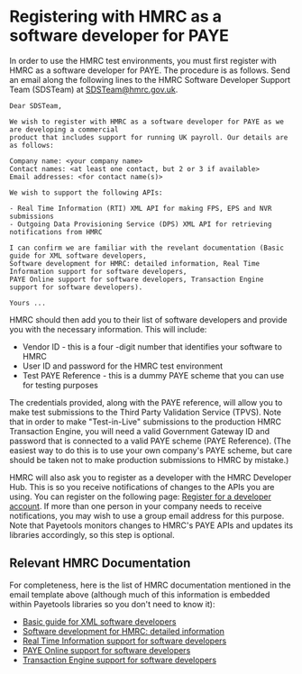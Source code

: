 # Registering with HMRC as a software developer for PAYE

In order to use the HMRC test environments, you must first register with HMRC as a software developer
for PAYE.  The procedure is as follows.  Send an email along the following lines to the HMRC Software 
Developer Support Team (SDSTeam) at [SDSTeam@hmrc.gov.uk](mailto:SDSTeam@hmrc.gov.uk).

```
Dear SDSTeam,

We wish to register with HMRC as a software developer for PAYE as we are developing a commercial
product that includes support for running UK payroll. Our details are as follows:

Company name: <your company name>
Contact names: <at least one contact, but 2 or 3 if available>
Email addresses: <for contact name(s)>

We wish to support the following APIs:

- Real Time Information (RTI) XML API for making FPS, EPS and NVR submissions
- Outgoing Data Provisioning Service (DPS) XML API for retrieving notifications from HMRC

I can confirm we are familiar with the revelant documentation (Basic guide for XML software developers,
Software development for HMRC: detailed information, Real Time Information support for software developers,
PAYE Online support for software developers, Transaction Engine support for software developers).

Yours ...
```

HMRC should then add you to their list of software developers and provide you with the necessary information.
This will include:

- Vendor ID - this is a four -digit number that identifies your software to HMRC
- User ID and password for the HMRC test environment
- Test PAYE Reference - this is a dummy PAYE scheme that you can use for testing purposes

The credentials provided, along with the PAYE reference, will allow you to make test submissions to the
Third Party Validation Service (TPVS).  Note that in order to make "Test-in-Live" submissions to the
production HMRC Transaction Engine, you will need a valid Government Gateway ID and password that is
connected to a valid PAYE scheme (PAYE Reference).  (The easiest way to do this is to use your own
company's PAYE scheme, but care should be taken not to make production submissions to HMRC by mistake.)

HMRC will also ask you to register as a developer with the HMRC Developer Hub.  This is so you receive
notifications of changes to the APIs you are using.  You can register on the following page:
[Register for a developer account](https://developer.service.hmrc.gov.uk/developer/registration). If
more than one person in your company needs to receive notifications, you may wish to use a group email
address for this purpose.  Note that Payetools monitors changes to HMRC's PAYE APIs and updates its
libraries accordingly, so this step is optional.

## Relevant HMRC Documentation

For completeness, here is the list of HMRC documentation mentioned in the email template above (although
much of this information is embedded within Payetools libraries so you don't need to know it):

- [Basic guide for XML software developers](https://www.gov.uk/guidance/basic-guide-for-xml-software-developers)
- [Software development for HMRC: detailed information](https://www.gov.uk/government/collections/software-development-for-hmrc-detailed-information)
- [Real Time Information support for software developers](https://www.gov.uk/government/collections/real-time-information-online-internet-submissions-support-for-software-developers)
- [PAYE Online support for software developers](https://www.gov.uk/government/collections/paye-online-support-for-software-developers)
- [Transaction Engine support for software developers](https://www.gov.uk/government/collections/government-gateway-support-for-software-developers)
